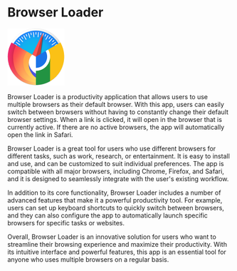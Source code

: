 # Browser Loader

<img width="128px" src="./Browser Loader/Assets.xcassets/AppIcon.appiconset/Icon_128.png" />

Browser Loader is a productivity application that allows users to use multiple browsers as their default browser. With this app, users can easily switch between browsers without having to constantly change their default browser settings. When a link is clicked, it will open in the browser that is currently active. If there are no active browsers, the app will automatically open the link in Safari. 

Browser Loader is a great tool for users who use different browsers for different tasks, such as work, research, or entertainment. It is easy to install and use, and can be customized to suit individual preferences. The app is compatible with all major browsers, including Chrome, Firefox, and Safari, and it is designed to seamlessly integrate with the user's existing workflow. 

In addition to its core functionality, Browser Loader includes a number of advanced features that make it a powerful productivity tool. For example, users can set up keyboard shortcuts to quickly switch between browsers, and they can also configure the app to automatically launch specific browsers for specific tasks or websites. 

Overall, Browser Loader is an innovative solution for users who want to streamline their browsing experience and maximize their productivity. With its intuitive interface and powerful features, this app is an essential tool for anyone who uses multiple browsers on a regular basis.
